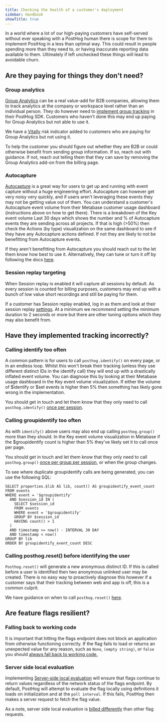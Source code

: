 ```yaml
---
title: Checking the health of a customer's deployment
sidebar: Handbook
showTitle: true
---
```


In a world where a lot of our high-paying customers have self-served without 
ever speaking with a PostHog human there is scope for them to implement PostHog 
in a less than optimal way.  This could result in people spending more than they
need to, or having inaccurate reporting data available to them.  Ultimately if 
left unchecked these things will lead to avoidable churn.

## Are they paying for things they don't need?

### Group analytics

[Group Analytics](/docs/product-analytics/group-analytics) can be a real value-add for B2B companies, allowing them to track
analytics at the company or workspace level rather than an individual person.  They 
do however need to [implement group tracking](/docs/product-analytics/group-analytics#how-to-create-groups) in their PostHog SDK.  Customers who haven't 
done this may end up paying for Group Analytics but not able to use it.

We have a [Vitally](https://posthog.vitally-eu.io/) risk indicator added to customers who are paying for Group Analytics 
but not using it.  

To help the customer you should figure out whether they are B2B or could otherwise benefit
from sending group information.  If so, reach out with guidance.  If not, reach out telling 
them that they can save by removing the Group Analytics add-on from the billing page.

### Autocapture

[Autocapture](/docs/product-analytics/autocapture) is a great way for users to get up and running with event capture without a huge engineering effort.  Autocapture can however get very noisy very quickly, and if users aren't leveraging these events they may not be getting value out of them.  You can understand a customer's Autocapture event volume from their Metabase customer usage dashboard (instructions above on how to get there).  There is a breakdown of the Key event volume Last 30 days which shows the number and % of Autocapture events they are sending across all projects.  If that is high (>50%) then check the Actions (by type) visualization on the same dashboard to see if they have any Autocapture actions defined.  If not they are likely to not be benefitting from Autocapture events.

If they aren't benefitting from Autocapture you should reach out to the let them know how best to use it.  Alternatively, they can tune or turn it off by following the docs [here](/docs/product-analytics/autocapture#configuring-autocapture).

### Session replay targeting

When Session replay is enabled it will capture all sessions by default.  As every session is counted for billing purposes, customers may end up with a bunch of low value short recordings and still be paying for them.

If a customer has Session replay enabled, log in as them and look at their session replay [settings](/docs/session-replay/how-to-control-which-sessions-you-record).  At a minimum we recommend setting the minimum duration to 2 seconds or more but there are other tuning options which they may also benefit from.

## Have they implemented tracking incorrectly?

### Calling identify too often

A common pattern is for users to call `posthog.identify()` on every page, or in an endless loop.  Whilst this won't break their tracking (unless they use different distinct IDs in the identify call) they will end up with a drastically inflated event volume.  You can diagnose this by looking at their Metabase usage dashboard in the Key event volume visualization.  If either the volume of $identify or $set events is higher then 5% then something has likely gone wrong in the implementation.

You should get in touch and let them know that they only need to call `posthog.identify()` [once per session](/docs/product-analytics/identify#best-practices-when-using-identify).

### Calling groupidentify too often

As with `identify()` above users may also end up calling `posthog.group()` more than they should.  In the Key event volume visualization in Metabase if the $groupidentify count is higher than 5% they've likely set it to call once per page.  

You should get in touch and let them know that they only need to call `posthog.group()` [once per group per session](/docs/product-analytics/group-analytics#how-to-create-groups), or when the group changes.

To see where duplicate groupidentify calls are being generated, you can use the following SQL:

```
SELECT properties.$lib AS lib, count() AS groupidentify_event_count
FROM events
WHERE event = '$groupidentify'
  AND $session_id IN (
    SELECT $session_id
    FROM events
    WHERE event = '$groupidentify'
    GROUP BY $session_id
    HAVING count() > 1
  )
  AND timestamp >= now() - INTERVAL 30 DAY
  AND timestamp < now()
GROUP BY lib
ORDER BY groupidentify_event_count DESC
```

### Calling posthog.reset() before identifying the user

`Posthog.reset()` will generate a new anonymous distinct ID.  If this is called before a user is identified then two anonymous unlinked user may be created.  There is no easy way to proactively diagnose this however if a customer says that their tracking between web and app is off, this is a common culprit.

We have guidance on when to call `posthog.reset()` [here](/docs/libraries/js/features#resetting-a-user).

## Are feature flags resilient?

### Falling back to working code
It is important that hitting the flags endpoint does not block an application from otherwise functioning correctly. If the flag fails to load or returns an unexpected value for any reason, such as `None`, `(empty string)`, or `false` you should [always fall back to working code.](/docs/feature-flags/best-practices#9-fallback-to-working-code)

### Server side local evaluation
Implementing [Server-side local evaluation](/docs/feature-flags/local-evaluation) will ensure that flags continue to return values regardless of the network status of the flags endpoint. By default, PostHog will attempt to evaluate the flag locally using definitions it loads on initialization and at the `poll interval`. If this fails, PostHog then makes a server request to fetch the flag value.

As a note, server side local evaluation is [billed differently](/docs/feature-flags/local-evaluation#step-2-initialize-posthog-with-your-feature-flags-secure-api-key) than other flag requests.

